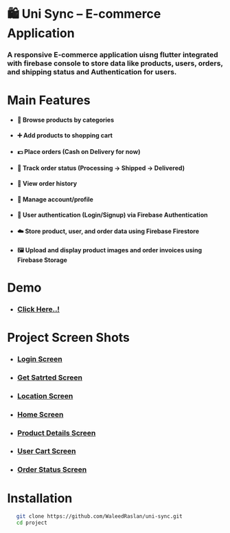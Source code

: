 # 🛍️ Uni Sync – E-commerce Application
### A responsive E-commerce application uisng flutter integrated with firebase console to store data like products, users, orders, and shipping status and Authentication for users.

# Main Features
- #### 🛒 Browse products by categories

- #### ➕ Add products to shopping cart

- #### 💵 Place orders (Cash on Delivery for now)

- #### 🚚 Track order status (Processing → Shipped → Delivered)

- #### 📜 View order history

- #### 👤 Manage account/profile

- #### 🔐 User authentication (Login/Signup) via Firebase Authentication

- #### ☁️ Store product, user, and order data using Firebase Firestore

- #### 🖼️ Upload and display product images and order invoices using Firebase Storage 

# Demo
- ### [Click Here..!](https://www.linkedin.com/posts/waleed-raslan-027a57318_flutter-dart-firebase-activity-7373202321637560320-ioNn?utm_source=share&utm_medium=member_desktop&rcm=ACoAAFCZ_F8B7ajEsIeOhVGqIQpC1Vuo1MznIPk)

# Project Screen Shots
- ### [Login Screen](https://i.ibb.co/B2T9SydP/Android-Emulator-Pixel-6-5554-9-16-2025-7-52-47-AM.png)

- ### [Get Satrted Screen](https://i.ibb.co/3YQTm2Lg/Android-Emulator-Pixel-6-5554-9-16-2025-7-52-50-AM.png)

- ### [Location Screen](https://i.ibb.co/pVxSR0Z/Android-Emulator-Pixel-6-5554-9-16-2025-7-54-02-AM.png)

- ### [Home Screen](https://i.ibb.co/Vp5GVKd4/Android-Emulator-Pixel-6-5554-9-16-2025-7-53-46-AM.png)

- ### [Product Details Screen](https://i.ibb.co/fdh9DG35/Android-Emulator-Pixel-6-5554-9-16-2025-7-54-59-AM.png)

- ### [User Cart Screen](https://i.ibb.co/NdgPX5Nm/Android-Emulator-Pixel-6-5554-9-16-2025-7-53-54-AM.png)

- ### [Order Status Screen](https://i.ibb.co/YFW6nSMj/Android-Emulator-Pixel-6-5554-9-16-2025-7-54-14-AM.png)

# Installation
``` bash
   git clone https://github.com/WaleedRaslan/uni-sync.git
   cd project
